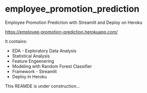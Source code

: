 # employee_promotion_prediction
Employee Promotion Prediction with Streamlit and Deploy on Heroku

https://employee-promotion-prediction.herokuapp.com/

It contains:

* EDA - Exploratory Data Analysis
* Statistical Analysis
* Feature Engeenering
* Modeling with Random Forest Classifier
* Framework - Streamlit
* Deploy in Heroku

This REAMDE is under construction...


